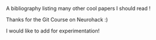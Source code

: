 A bibliography listing many other cool papers I should read !

Thanks for the Git Course on Neurohack :)

I would like to add for experimentation!
